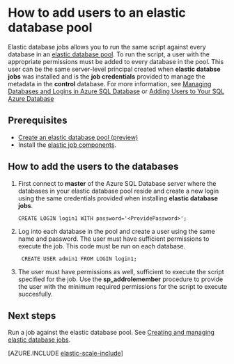 <properties
	title="How to add a users to an elastic database pool"
	pageTitle="How to add a users to an elastic database pool"
	description="You must add a user with privileges to each db in the pool"
	metaKeywords="azure sql database elastic databases credentials"
	services="sql-database" documentationCenter=""  
	manager="jeffreyg"
	authors="sidneyh"/>

<tags
	ms.service="sql-database" ms.date="04/20/2015" wacn.date=""/>

# How to add users to an elastic database pool

Elastic database jobs allows you to run the same script against every database in an [elastic database pool](sql-database-elastic-pool). To run the script, a user with the appropriate permissions must be added to every database in the pool. This user can be the same server-level principal created when **elastic databse jobs** was installed and is the **job credentials** provided to manage the metadata in the **control** database. For more information, see [Managing Databases and Logins in Azure SQL Database](https://msdn.microsoft.com/zh-cn/library/azure/ee336235.aspx?f=255&MSPPError=-2147217396) or [Adding Users to Your SQL Azure Database](http://azure.microsoft.com/blog/2010/06/21/adding-users-to-your-sql-azure-database/)

## Prerequisites
* [Create an elastic database pool (preview)](/documentation/articles/sql-database-elastic-pool-portal)
* Install the [elastic job components](/documentation/articles/sql-database-elastic-jobs-service-installation).

## How to add the users to the databases

1.	First connect to **master** of the Azure SQL Database server where the databases in your elastic database pool reside and create a new login using the same credentials provided when installing **elastic database jobs**.

		CREATE LOGIN login1 WITH password='<ProvidePassword>';

2. Log into each database in the pool and create a user using the same name and password. The user must have sufficient permissions to execute the job. This code must be run on each database.

		CREATE USER admin1 FROM LOGIN login1;

3. The user must have permissions as well, sufficient to execute the script specified for the job. Use the **sp_addrolemember** procedure to provide the user with the minimum required permissions for the script to execute succesfully.

## Next steps

Run a job against the elastic database pool. See [Creating and managing elastic database jobs](sql-database-elastic-jobs-create-and-manage).

[AZURE.INCLUDE [elastic-scale-include](../includes/elastic-scale-include.md)]

<!--Image references-->
[1]: ./media/sql-database-elastic-jobs-overview/elastic-jobs.png
<!--anchors-->
